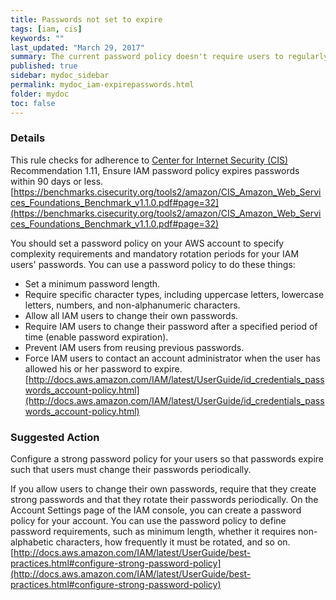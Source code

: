 ```yaml
---
title: Passwords not set to expire
tags: [iam, cis]
keywords: ""
last_updated: "March 29, 2017"
summary: The current password policy doesn't require users to regularly change their passwords. User passwords are set to never expire.
published: true
sidebar: mydoc_sidebar
permalink: mydoc_iam-expirepasswords.html
folder: mydoc
toc: false
---
```


### Details  
This rule checks for adherence to [Center for Internet Security (CIS)](https://www.cisecurity.org/) Recommendation 1.11, Ensure IAM password policy expires passwords within 90 days or less.  
[https://benchmarks.cisecurity.org/tools2/amazon/CIS_Amazon_Web_Services_Foundations_Benchmark_v1.1.0.pdf#page=32](https://benchmarks.cisecurity.org/tools2/amazon/CIS_Amazon_Web_Services_Foundations_Benchmark_v1.1.0.pdf#page=32)  

You should set a password policy on your AWS account to specify complexity requirements and mandatory rotation periods for your IAM users' passwords. You can use a password policy to do these things:
- Set a minimum password length.
- Require specific character types, including uppercase letters, lowercase letters, numbers, and non-alphanumeric characters.
- Allow all IAM users to change their own passwords.
- Require IAM users to change their password after a specified period of time (enable password expiration).
- Prevent IAM users from reusing previous passwords.
- Force IAM users to contact an account administrator when the user has allowed his or her password to expire.
[http://docs.aws.amazon.com/IAM/latest/UserGuide/id_credentials_passwords_account-policy.html](http://docs.aws.amazon.com/IAM/latest/UserGuide/id_credentials_passwords_account-policy.html)

### Suggested Action
Configure a strong password policy for your users so that passwords expire such that users must change their passwords periodically.  

If you allow users to change their own passwords, require that they create strong passwords and that they rotate their passwords periodically. On the Account Settings page of the IAM console, you can create a password policy for your account. You can use the password policy to define password requirements, such as minimum length, whether it requires non-alphabetic characters, how frequently it must be rotated, and so on.
[http://docs.aws.amazon.com/IAM/latest/UserGuide/best-practices.html#configure-strong-password-policy](http://docs.aws.amazon.com/IAM/latest/UserGuide/best-practices.html#configure-strong-password-policy)
